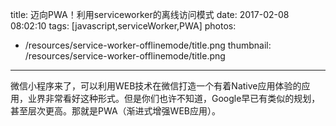 title: 迈向PWA！利用serviceworker的离线访问模式
date: 2017-02-08 08:02:10
tags: [javascript,serviceWorker,PWA]
photos:
- /resources/service-worker-offlinemode/title.png
thumbnail: /resources/service-worker-offlinemode/title.png
---
微信小程序来了，可以利用WEB技术在微信打造一个有着Native应用体验的应用，业界非常看好这种形式。但是你们也许不知道，Google早已有类似的规划，甚至层次更高。那就是PWA（渐进式增强WEB应用）。


<!--more-->

<!-- indicate-the-source -->
